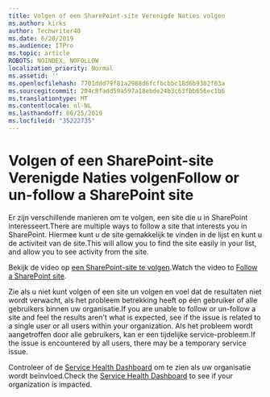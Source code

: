 ```yaml
---
title: Volgen of een SharePoint-site Verenigde Naties volgen
ms.author: kirks
author: Techwriter40
ms.date: 6/20/2019
ms.audience: ITPro
ms.topic: article
ROBOTS: NOINDEX, NOFOLLOW
localization_priority: Normal
ms.assetid: ''
ms.openlocfilehash: 7701ddd79f81a2988d6fcfbcbbc18d6b9302f03a
ms.sourcegitcommit: 204c8fadd59a597a18ebde24b3c63fbb656ec1b6
ms.translationtype: MT
ms.contentlocale: nl-NL
ms.lasthandoff: 06/25/2019
ms.locfileid: "35222735"
---
```

# <a name="follow-or-un-follow-a-sharepoint-site"></a><span data-ttu-id="39201-102">Volgen of een SharePoint-site Verenigde Naties volgen</span><span class="sxs-lookup"><span data-stu-id="39201-102">Follow or un-follow a SharePoint site</span></span>

<span data-ttu-id="39201-103">Er zijn verschillende manieren om te volgen, een site die u in SharePoint interesseert.</span><span class="sxs-lookup"><span data-stu-id="39201-103">There are multiple ways to follow a site that interests you in SharePoint.</span></span> <span data-ttu-id="39201-104">Hiermee kunt u de site gemakkelijk te vinden in de lijst en kunt u de activiteit van de site.</span><span class="sxs-lookup"><span data-stu-id="39201-104">This will allow you to find the site easily in your list, and allow you to see activity from the site.</span></span> 

<span data-ttu-id="39201-105">Bekijk de video op [een SharePoint-site te volgen](https://support.office.com/en-us/article/Video-Follow-a-SharePoint-site-33DB6FA5-9528-45D7-BCC7-F9C1FAAACAE0).</span><span class="sxs-lookup"><span data-stu-id="39201-105">Watch the video to [Follow a SharePoint site](https://support.office.com/en-us/article/Video-Follow-a-SharePoint-site-33DB6FA5-9528-45D7-BCC7-F9C1FAAACAE0).</span></span> 

<span data-ttu-id="39201-106">Zie als u niet kunt volgen of een site un volgen en voel dat de resultaten niet wordt verwacht, als het probleem betrekking heeft op één gebruiker of alle gebruikers binnen uw organisatie.</span><span class="sxs-lookup"><span data-stu-id="39201-106">If you are unable to follow or un-follow a site and feel the results aren't what is expected, see if the issue is related to a single user or all users within your organization.</span></span> <span data-ttu-id="39201-107">Als het probleem wordt aangetroffen door alle gebruikers, kan er een tijdelijke service-probleem.</span><span class="sxs-lookup"><span data-stu-id="39201-107">If the issue is encountered by all users, there may be a temporary service issue.</span></span> 

<span data-ttu-id="39201-108">Controleer of de [Service Health Dashboard](https://admin.microsoft.com/AdminPortal/Home#/servicehealth) om te zien als uw organisatie wordt beïnvloed.</span><span class="sxs-lookup"><span data-stu-id="39201-108">Check the [Service Health Dashboard](https://admin.microsoft.com/AdminPortal/Home#/servicehealth) to see if your organization is impacted.</span></span>
